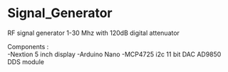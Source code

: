 # Signal_Generator
 RF signal generator 1-30 Mhz with 120dB digital attenuator


Components :  
-Nextion 5 inch display
-Arduino Nano
-MCP4725 i2c 11 bit DAC
AD9850 DDS module

